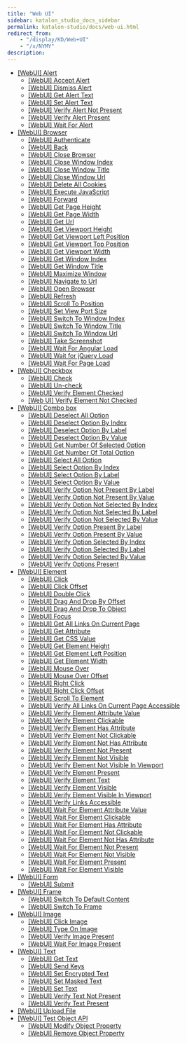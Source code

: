 ```yaml
---
title: "Web UI" 
sidebar: katalon_studio_docs_sidebar
permalink: katalon-studio/docs/web-ui.html 
redirect_from:
    - "/display/KD/Web+UI"
    - "/x/NYMY"
description: 
---
```

*   [\[WebUI\] Alert](/display/KD/%5BWebUI%5D+Alert)
    *   [\[WebUI\] Accept Alert](/display/KD/%5BWebUI%5D+Accept+Alert)
    *   [\[WebUI\] Dismiss Alert](/display/KD/%5BWebUI%5D+Dismiss+Alert)
    *   [\[WebUI\] Get Alert Text](/display/KD/%5BWebUI%5D+Get+Alert+Text)
    *   [\[WebUI\] Set Alert Text](/display/KD/%5BWebUI%5D+Set+Alert+Text)
    *   [\[WebUI\] Verify Alert Not Present](/display/KD/%5BWebUI%5D+Verify+Alert+Not+Present)
    *   [\[WebUI\] Verify Alert Present](/display/KD/%5BWebUI%5D+Verify+Alert+Present)
    *   [\[WebUI\] Wait For Alert](/display/KD/%5BWebUI%5D+Wait+For+Alert)
*   [\[WebUI\] Browser](/display/KD/%5BWebUI%5D+Browser)
    *   [\[WebUI\] Authenticate](/display/KD/%5BWebUI%5D+Authenticate)
    *   [\[WebUI\] Back](/display/KD/%5BWebUI%5D+Back)
    *   [\[WebUI\] Close Browser](/display/KD/%5BWebUI%5D+Close+Browser)
    *   [\[WebUI\] Close Window Index](/display/KD/%5BWebUI%5D+Close+Window+Index)
    *   [\[WebUI\] Close Window Title](/display/KD/%5BWebUI%5D+Close+Window+Title)
    *   [\[WebUI\] Close Window Url](/display/KD/%5BWebUI%5D+Close+Window+Url)
    *   [\[WebUI\] Delete All Cookies](/display/KD/%5BWebUI%5D+Delete+All+Cookies)
    *   [\[WebUI\] Execute JavaScript](/display/KD/%5BWebUI%5D+Execute+JavaScript)
    *   [\[WebUI\] Forward](/display/KD/%5BWebUI%5D+Forward)
    *   [\[WebUI\] Get Page Height](/display/KD/%5BWebUI%5D+Get+Page+Height)
    *   [\[WebUI\] Get Page Width](/display/KD/%5BWebUI%5D+Get+Page+Width)
    *   [\[WebUI\] Get Url](/display/KD/%5BWebUI%5D+Get+Url)
    *   [\[WebUI\] Get Viewport Height](/display/KD/%5BWebUI%5D+Get+Viewport+Height)
    *   [\[WebUI\] Get Viewport Left Position](/display/KD/%5BWebUI%5D+Get+Viewport+Left+Position)
    *   [\[WebUI\] Get Viewport Top Position](/display/KD/%5BWebUI%5D+Get+Viewport+Top+Position)
    *   [\[WebUI\] Get Viewport Width](/display/KD/%5BWebUI%5D+Get+Viewport+Width)
    *   [\[WebUI\] Get Window Index](/display/KD/%5BWebUI%5D+Get+Window+Index)
    *   [\[WebUI\] Get Window Title](/display/KD/%5BWebUI%5D+Get+Window+Title)
    *   [\[WebUI\] Maximize Window](/display/KD/%5BWebUI%5D+Maximize+Window)
    *   [\[WebUI\] Navigate to Url](/display/KD/%5BWebUI%5D+Navigate+to+Url)
    *   [\[WebUI\] Open Browser](/display/KD/%5BWebUI%5D+Open+Browser)
    *   [\[WebUI\] Refresh](/display/KD/%5BWebUI%5D+Refresh)
    *   [\[WebUI\] Scroll To Position](/display/KD/%5BWebUI%5D+Scroll+To+Position)
    *   [\[WebUI\] Set View Port Size](/display/KD/%5BWebUI%5D+Set+View+Port+Size)
    *   [\[WebUI\] Switch To Window Index](/display/KD/%5BWebUI%5D+Switch+To+Window+Index)
    *   [\[WebUI\] Switch To Window Title](/display/KD/%5BWebUI%5D+Switch+To+Window+Title)
    *   [\[WebUI\] Switch To Window Url](/display/KD/%5BWebUI%5D+Switch+To+Window+Url)
    *   [\[WebUI\] Take Screenshot](/display/KD/%5BWebUI%5D+Take+Screenshot)
    *   [\[WebUI\] Wait For Angular Load](/display/KD/%5BWebUI%5D+Wait+For+Angular+Load)
    *   [\[WebUI\] Wait for jQuery Load](/display/KD/%5BWebUI%5D+Wait+for+jQuery+Load)
    *   [\[WebUI\] Wait For Page Load](/display/KD/%5BWebUI%5D+Wait+For+Page+Load)
*   [\[WebUI\] Checkbox](/display/KD/%5BWebUI%5D+Checkbox)
    *   [\[WebUI\] Check](/display/KD/%5BWebUI%5D+Check)
    *   [\[WebUI\] Un-check](/display/KD/%5BWebUI%5D+Un-check)
    *   [\[WebUI\] Verify Element Checked](/display/KD/%5BWebUI%5D+Verify+Element+Checked)
    *   [\[Web UI\] Verify Element Not Checked](/display/KD/%5BWeb+UI%5D+Verify+Element+Not+Checked)
*   [\[WebUI\] Combo box](/display/KD/%5BWebUI%5D+Combo+box)
    *   [\[WebUI\] Deselect All Option](/display/KD/%5BWebUI%5D+Deselect+All+Option)
    *   [\[WebUI\] Deselect Option By Index](/display/KD/%5BWebUI%5D+Deselect+Option+By+Index)
    *   [\[WebUI\] Deselect Option By Label](/display/KD/%5BWebUI%5D+Deselect+Option+By+Label)
    *   [\[WebUI\] Deselect Option By Value](/display/KD/%5BWebUI%5D+Deselect+Option+By+Value)
    *   [\[WebUI\] Get Number Of Selected Option](/display/KD/%5BWebUI%5D+Get+Number+Of+Selected+Option)
    *   [\[WebUI\] Get Number Of Total Option](/display/KD/%5BWebUI%5D+Get+Number+Of+Total+Option)
    *   [\[WebUI\] Select All Option](/display/KD/%5BWebUI%5D+Select+All+Option)
    *   [\[WebUI\] Select Option By Index](/display/KD/%5BWebUI%5D+Select+Option+By+Index)
    *   [\[WebUI\] Select Option By Label](/display/KD/%5BWebUI%5D+Select+Option+By+Label)
    *   [\[WebUI\] Select Option By Value](/display/KD/%5BWebUI%5D+Select+Option+By+Value)
    *   [\[WebUI\] Verify Option Not Present By Label](/display/KD/%5BWebUI%5D+Verify+Option+Not+Present+By+Label)
    *   [\[WebUI\] Verify Option Not Present By Value](/display/KD/%5BWebUI%5D+Verify+Option+Not+Present+By+Value)
    *   [\[WebUI\] Verify Option Not Selected By Index](/display/KD/%5BWebUI%5D+Verify+Option+Not+Selected+By+Index)
    *   [\[WebUI\] Verify Option Not Selected By Label](/display/KD/%5BWebUI%5D+Verify+Option+Not+Selected+By+Label)
    *   [\[WebUI\] Verify Option Not Selected By Value](/display/KD/%5BWebUI%5D+Verify+Option+Not+Selected+By+Value)
    *   [\[WebUI\] Verify Option Present By Label](/display/KD/%5BWebUI%5D+Verify+Option+Present+By+Label)
    *   [\[WebUI\] Verify Option Present By Value](/display/KD/%5BWebUI%5D+Verify+Option+Present+By+Value)
    *   [\[WebUI\] Verify Option Selected By Index](/display/KD/%5BWebUI%5D+Verify+Option+Selected+By+Index)
    *   [\[WebUI\] Verify Option Selected By Label](/display/KD/%5BWebUI%5D+Verify+Option+Selected+By+Label)
    *   [\[WebUI\] Verify Option Selected By Value](/display/KD/%5BWebUI%5D+Verify+Option+Selected+By+Value)
    *   [\[WebUI\] Verify Options Present](/display/KD/%5BWebUI%5D+Verify+Options+Present)
*   [\[WebUI\] Element](/display/KD/%5BWebUI%5D+Element)
    *   [\[WebUI\] Click](/display/KD/%5BWebUI%5D+Click)
    *   [\[WebUI\] Click Offset](/display/KD/%5BWebUI%5D+Click+Offset)
    *   [\[WebUI\] Double Click](/display/KD/%5BWebUI%5D+Double+Click)
    *   [\[WebUI\] Drag And Drop By Offset](/display/KD/%5BWebUI%5D+Drag+And+Drop+By+Offset)
    *   [\[WebUI\] Drag And Drop To Object](/display/KD/%5BWebUI%5D+Drag+And+Drop+To+Object)
    *   [\[WebUI\] Focus](/display/KD/%5BWebUI%5D+Focus)
    *   [\[WebUI\] Get All Links On Current Page](/display/KD/%5BWebUI%5D+Get+All+Links+On+Current+Page)
    *   [\[WebUI\] Get Attribute](/display/KD/%5BWebUI%5D+Get+Attribute)
    *   [\[WebUI\] Get CSS Value](/display/KD/%5BWebUI%5D+Get+CSS+Value)
    *   [\[WebUI\] Get Element Height](/display/KD/%5BWebUI%5D+Get+Element+Height)
    *   [\[WebUI\] Get Element Left Position](/display/KD/%5BWebUI%5D+Get+Element+Left+Position)
    *   [\[WebUI\] Get Element Width](/display/KD/%5BWebUI%5D+Get+Element+Width)
    *   [\[WebUI\] Mouse Over](/display/KD/%5BWebUI%5D+Mouse+Over)
    *   [\[WebUI\] Mouse Over Offset](/display/KD/%5BWebUI%5D+Mouse+Over+Offset)
    *   [\[WebUI\] Right Click](/display/KD/%5BWebUI%5D+Right+Click)
    *   [\[WebUI\] Right Click Offset](/display/KD/%5BWebUI%5D+Right+Click+Offset)
    *   [\[WebUI\] Scroll To Element](/display/KD/%5BWebUI%5D+Scroll+To+Element)
    *   [\[WebUI\] Verify All Links On Current Page Accessible](/display/KD/%5BWebUI%5D+Verify+All+Links+On+Current+Page+Accessible)
    *   [\[WebUI\] Verify Element Attribute Value](/display/KD/%5BWebUI%5D+Verify+Element+Attribute+Value)
    *   [\[WebUI\] Verify Element Clickable](/display/KD/%5BWebUI%5D+Verify+Element+Clickable)
    *   [\[WebUI\] Verify Element Has Attribute](/display/KD/%5BWebUI%5D+Verify+Element+Has+Attribute)
    *   [\[WebUI\] Verify Element Not Clickable](/display/KD/%5BWebUI%5D+Verify+Element+Not+Clickable)
    *   [\[WebUI\] Verify Element Not Has Attribute](/display/KD/%5BWebUI%5D+Verify+Element+Not+Has+Attribute)
    *   [\[WebUI\] Verify Element Not Present](/display/KD/%5BWebUI%5D+Verify+Element+Not+Present)
    *   [\[WebUI\] Verify Element Not Visible](/display/KD/%5BWebUI%5D+Verify+Element+Not+Visible)
    *   [\[WebUI\] Verify Element Not Visible In Viewport](/display/KD/%5BWebUI%5D+Verify+Element+Not+Visible+In+Viewport)
    *   [\[WebUI\] Verify Element Present](/display/KD/%5BWebUI%5D+Verify+Element+Present)
    *   [\[WebUI\] Verify Element Text](/display/KD/%5BWebUI%5D+Verify+Element+Text)
    *   [\[WebUI\] Verify Element Visible](/display/KD/%5BWebUI%5D+Verify+Element+Visible)
    *   [\[WebUI\] Verify Element Visible In Viewport](/display/KD/%5BWebUI%5D+Verify+Element+Visible+In+Viewport)
    *   [\[WebUI\] Verify Links Accessible](/display/KD/%5BWebUI%5D+Verify+Links+Accessible)
    *   [\[WebUI\] Wait For Element Attribute Value](/display/KD/%5BWebUI%5D+Wait+For+Element+Attribute+Value)
    *   [\[WebUI\] Wait For Element Clickable](/display/KD/%5BWebUI%5D+Wait+For+Element+Clickable)
    *   [\[WebUI\] Wait For Element Has Attribute](/display/KD/%5BWebUI%5D+Wait+For+Element+Has+Attribute)
    *   [\[WebUI\] Wait For Element Not Clickable](/display/KD/%5BWebUI%5D+Wait+For+Element+Not+Clickable)
    *   [\[WebUI\] Wait For Element Not Has Attribute](/display/KD/%5BWebUI%5D+Wait+For+Element+Not+Has+Attribute)
    *   [\[WebUI\] Wait For Element Not Present](/display/KD/%5BWebUI%5D+Wait+For+Element+Not+Present)
    *   [\[WebUI\] Wait For Element Not Visible](/display/KD/%5BWebUI%5D+Wait+For+Element+Not+Visible)
    *   [\[WebUI\] Wait For Element Present](/display/KD/%5BWebUI%5D+Wait+For+Element+Present)
    *   [\[WebUI\] Wait For Element Visible](/display/KD/%5BWebUI%5D+Wait+For+Element+Visible)
*   [\[WebUI\] Form](/display/KD/%5BWebUI%5D+Form)
    *   [\[WebUI\] Submit](/display/KD/%5BWebUI%5D+Submit)
*   [\[WebUI\] Frame](/display/KD/%5BWebUI%5D+Frame)
    *   [\[WebUI\] Switch To Default Content](/display/KD/%5BWebUI%5D+Switch+To+Default+Content)
    *   [\[WebUI\] Switch To Frame](/display/KD/%5BWebUI%5D+Switch+To+Frame)
*   [\[WebUI\] Image](/display/KD/%5BWebUI%5D+Image)
    *   [\[WebUI\] Click Image](/display/KD/%5BWebUI%5D+Click+Image)
    *   [\[WebUI\] Type On Image](/display/KD/%5BWebUI%5D+Type+On+Image)
    *   [\[WebUI\] Verify Image Present](/display/KD/%5BWebUI%5D+Verify+Image+Present)
    *   [\[WebUI\] Wait For Image Present](/display/KD/%5BWebUI%5D+Wait+For+Image+Present)
*   [\[WebUI\] Text](/display/KD/%5BWebUI%5D+Text)
    *   [\[WebUI\] Get Text](/display/KD/%5BWebUI%5D+Get+Text)
    *   [\[WebUI\] Send Keys](/display/KD/%5BWebUI%5D+Send+Keys)
    *   [\[WebUI\] Set Encrypted Text](/display/KD/%5BWebUI%5D+Set+Encrypted+Text)
    *   [\[WebUI\] Set Masked Text](/display/KD/%5BWebUI%5D+Set+Masked+Text)
    *   [\[WebUI\] Set Text](/display/KD/%5BWebUI%5D+Set+Text)
    *   [\[WebUI\] Verify Text Not Present](/display/KD/%5BWebUI%5D+Verify+Text+Not+Present)
    *   [\[WebUI\] Verify Text Present](/display/KD/%5BWebUI%5D+Verify+Text+Present)
*   [\[WebUI\] Upload File](/display/KD/%5BWebUI%5D+Upload+File)
*   [\[WebUI\] Test Object API](/display/KD/%5BWebUI%5D+Test+Object+API)
    *   [\[WebUI\] Modify Object Property](/display/KD/%5BWebUI%5D+Modify+Object+Property)
    *   [\[WebUI\] Remove Object Property](/display/KD/%5BWebUI%5D+Remove+Object+Property)